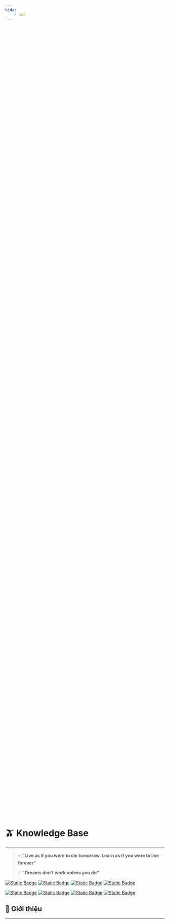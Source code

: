 ```yaml
---
hide:
    - toc
---
```


<div style="
    background-image: url('../assets/images/notes.jpg');
    background-size: cover;
    background-position: center;
    background-repeat: no-repeat;
    min-height: 60vh;
    display: flex;
    flex-direction: column;
    justify-content: center;
    align-items: center;
    color: white;
    text-align: center;
    padding: 40px 20px;
    margin-bottom: 30px;
">
</div>

# 🫒 Knowledge Base
---

> ⭐ **"Live as if you were to die tomorrow. Learn as if you were to live forever"**
>
> 💡 **"Dreams don't work unless you do"**

[![Static Badge](https://img.shields.io/badge/python-IDE-pink?style=for-the-badge&logo=python&logoColor=white)](https://python.org)
[![Static Badge](https://img.shields.io/badge/jupyter-notebook-brown?style=for-the-badge&logo=jupyter&logoColor=orange)](https://jupyter.org)
[![Static Badge](https://img.shields.io/badge/google-colab-cyan?style=for-the-badge&logo=ubuntu&logoColor=orange)](https://colab.google.com)
[![Static Badge](https://img.shields.io/badge/Git-hosting-green?style=for-the-badge&logo=git&logoColor=orange)](https://git-scm.com/)

[![Static Badge](https://img.shields.io/badge/Geeksfor-Geeks-purple?style=for-the-badge&logo=geeksforgeeks&logoColor=green)](https://www.geeksforgeeks.org/)
[![Static Badge](https://img.shields.io/badge/notion-nhaihoc-red?style=for-the-badge&logo=notion&logoColor=white)](https://www.notion.com/templates)
[![Static Badge](https://img.shields.io/badge/Ubuntu-based-black?style=for-the-badge&logo=ubuntu&logoColor=white)](https://ubuntu.com/download)
[![Static Badge](https://img.shields.io/badge/github-actions-yellow?style=for-the-badge&logo=githubactions&logoColor=white)]([https;](https://github.com/features/actions))

## 🎯 Giới thiệu

---